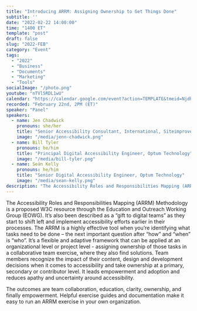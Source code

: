 ```yaml
---
title: "Introducing ARRM: Assigning Ownership to Get Things Done"
subtitle: ''
date: "2022-02-22 14:00:00"
time: "1400 ET"
template: "post"
draft: false
slug: "2022-FEB"
category: "Event"
tags:
  - "2022"
  - "Business"
  - "Documents"
  - "Marketing"
  - "Tools"
socialImage: "/photo.png"
youtube: "nTVl5RDL1wU"
calendar: "https://calendar.google.com/event?action=TEMPLATE&tmeid=NjdhY2kwYnI3cTRmc2RxdHU2NWdmcDVjbGUgYWNjZXNzaWJpbGl0eXRhbGtzQG0&tmsrc=accessibilitytalks%40gmail.com"
recorded: "February 22nd, 2PM (ET)"
speaker: "Panel"
speakers:
  - name: Jen Chadwick
    pronouns: she/her
    title: "Senior Accessibility Consultant, International, Siteimprove"
    image: "/media/jenn-chadwick.png"
  - name: Bill Tyler
    pronouns: he/him
    title: "Principal Digital Accessibility Engineer, Optum Technology"
    image: "/media/bill-tyler.png"
  - name: Seán Kelly
    pronouns: he/him
    title: "Senior Digital Accessibility Engineer, Optum Technology"
    image: "/media/sean-kelly.png"
description: "The Accessibility Roles and Responsibilities Mapping (ARRM) Methodology is a proposed W3C resource through the Education and Outreach Working Group (EOWG). It’s also been described as a “gift to digital teams” as they start to shift left and implement accessibility efforts earlier in their processes. The ARRM is a highly effective tool when you’re identifying what tasks need to be done – the next important question after “how” and “when” is “who”. It’s a flexible and adaptive framework that can be applied at an organizational level or project level - assigning ownership of those tasks in a collaborative team exercise, where they also find solutions. The outcomes are team collaboration, education, clarity, ownership, and finally empowerment."
---
```

The Accessibility Roles and Responsibilities Mapping (ARRM) Methodology is a proposed W3C resource through the Education and Outreach Working Group (EOWG).  It’s also been described as a “gift to digital teams” as they start to shift left and implement accessibility efforts earlier in their processes.  The ARRM is a highly effective tool when you’re identifying what tasks need to be done – the next important question after “how” and “when” is “who”.   It’s a flexible and adaptive framework that can be applied at an organizational level or project level - assigning ownership of those tasks in a collaborative team exercise, where they also find solutions.  Team members recognize the impact of their content, design and development decisions when it comes to accessibility and take ownership at a primary, secondary or contributor level.  It leads empowerment and adoption and reduces apathy and uncertainty around accessibility.

The outcomes are team collaboration, education, clarity, ownership, and finally empowerment. Helpful exercise guides and documentation make it easy to run an ARRM exercise in your own organization.
